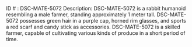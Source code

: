ID # : DSC-MATE-5072
Description: DSC-MATE-5072 is a rabbit humanoid resembling a male farmer, standing approximately 1 meter tall. DSC-MATE-5072 possesses green hair in a purple cap, horned rim glasses, and sports a red scarf and candy stick as accessories. DSC-MATE-5072 is a skilled farmer, capable of cultivating various kinds of produce in a short period of time.
